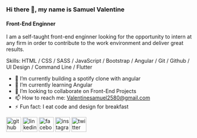 ### Hi there 👋, my name is **Samuel Valentine**
####  Front-End Enginner
I am a self-taught front-end enginner looking for the opportunity to intern at any firm in order to contribute to the work environment and deliver great results.

Skills: HTML / CSS /  SASS / JavaScript / Bootstrap / Angular / Git / Github / UI Design / Command Line / Flutter

- 🔭 I’m currently building a spotify clone with angular
- 🌱 I’m currently learning Angular  
- 👯 I’m looking to collaborate on Front-End Projects 
- 📫 How to reach me: Valentinesamuel2580@gmail.com 
- ⚡ Fun fact: I eat code and design for breakfast 


[<img src='https://cdn.jsdelivr.net/npm/simple-icons@3.0.1/icons/github.svg' alt='github' height='40'>](https://github.com/valentinesamuel)  [<img src='https://cdn.jsdelivr.net/npm/simple-icons@3.0.1/icons/linkedin.svg' alt='linkedin' height='40'>](https://www.linkedin.com/in/samuel-valentine-476797202//)  [<img src='https://cdn.jsdelivr.net/npm/simple-icons@3.0.1/icons/facebook.svg' alt='facebook' height='40'>](https://www.facebook.com/valentine.samuel.9047/)  [<img src='https://cdn.jsdelivr.net/npm/simple-icons@3.0.1/icons/instagram.svg' alt='instagram' height='40'>](https://www.instagram.com/growing_dev/)  [<img src='https://cdn.jsdelivr.net/npm/simple-icons@3.0.1/icons/twitter.svg' alt='twitter' height='40'>](https://twitter.com/Mval_Architects)  




